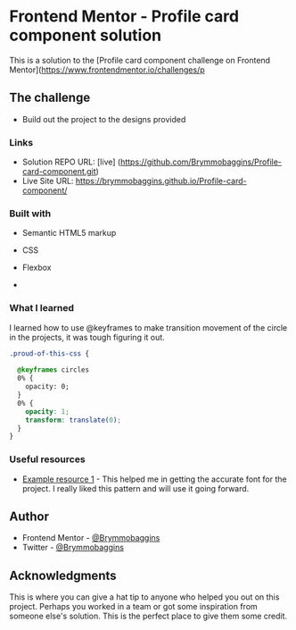 # Frontend Mentor - Profile card component solution

This is a solution to the [Profile card component challenge on Frontend Mentor](https://www.frontendmentor.io/challenges/p


## The challenge

- Build out the project to the designs provided

### Links

- Solution REPO URL: [live] (https://github.com/Brymmobaggins/Profile-card-component.git)
- Live Site URL:  https://brymmobaggins.github.io/Profile-card-component/


### Built with

- Semantic HTML5 markup
- CSS
- Flexbox

-

### What I learned

I learned how to use @keyframes to make transition movement of the circle in the projects, it was tough figuring it out.

```css
.proud-of-this-css {
  
  @keyframes circles 
  0% {
    opacity: 0;
  }
  0% {
    opacity: 1;
    transform: translate(0);
  }
}

```


### Useful resources

- [Example resource 1](https://Googlefont.com) - This helped me in getting the accurate font for the project. I really liked this pattern and will use it going forward.

## Author

- Frontend Mentor - [@Brymmobaggins](https://www.frontendmentor.io/profile/brymmobaggins)
- Twitter - [@Brymmobaggins](https://www.twitter.com/brymmobaggins)


## Acknowledgments

This is where you can give a hat tip to anyone who helped you out on this project. Perhaps you worked in a team or got some inspiration from someone else's solution. This is the perfect place to give them some credit.

